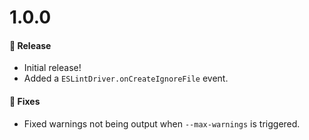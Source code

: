 # 1.0.0

#### 🎉 Release

- Initial release!
- Added a `ESLintDriver.onCreateIgnoreFile` event.

#### 🐞 Fixes

- Fixed warnings not being output when `--max-warnings` is triggered.
